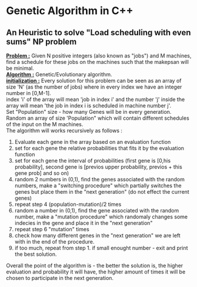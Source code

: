 # Genetic Algorithm in C++
## An Heuristic to solve "Load scheduling with even sums" NP problem
**<ins>Problem :</ins>** Given N positive integers (also known as "jobs") and M machines, find a schedule for these jobs on the machines such that the makepsan will be minimal.  
**<ins>Algorithm :</ins>** Genetic/Evolutionary algorithm.  
**<ins>initialization :</ins>** 
Every solution for this problem can be seen as an array of size 'N' (as the number of jobs) where in every index we have an integer number in [0,M-1].  
index 'i' of the array will mean 'job in index i' and the number 'j' inside the array will mean 'the job in index i is scheduled in machine number j'.  
Set "Population" size - how many Genes will be in every generation.  
Random an array of size 'Population" which will contain different schedules of the input on the M machines.  
The algorithm will works recursively as follows :  
1) Evaluate each gene in the array based on an evaluation function
2) set for each gene the relative probabilities that fits it by the evaluation function  
3) set for each gene the interval of probabilities (first gene is [0,his probability], second gene is [previos upper probability, previos + this gene prob] and so on)
4) random 2 numbers in (0,1), find the genes associated with the random numbers, make a "switching procedure" which partially switches the genes but place them in the "next generation" (do not effect the current genes)  
5) repeat step 4 (population-mutation)/2 times  
6) random a number in (0,1), find the gene associated with the random number, make a "mutation procedure" which randomaly changes some indecies in the gene and place it in the "next generation"
7) repeat step 6 "mutation" times
8) check how many different genes in the "next generation" we are left with in the end of the procedure.
9) if too much, repeat from step 1. if small enought number - exit and print the best solution.  

Overall the point of the algorithm is - the better the solution is, the higher evaluation and probability it will have, the higher amount of times it will be chosen to participate in the next generation.  
